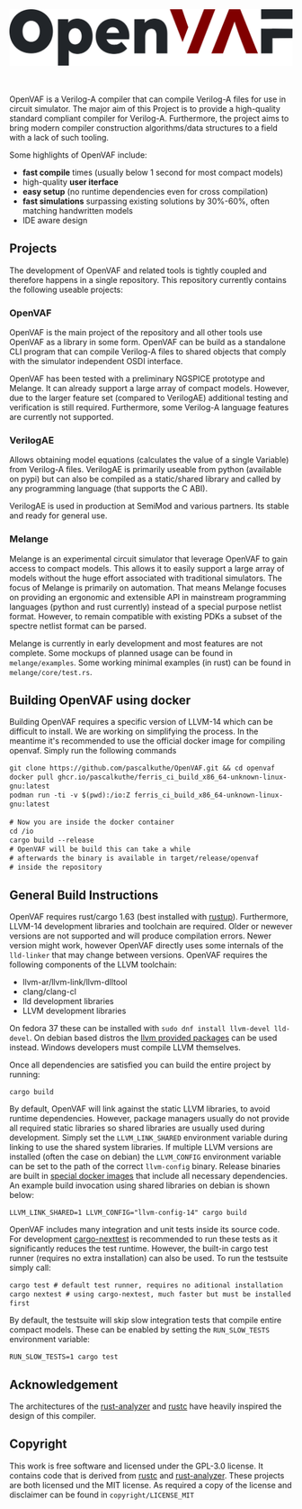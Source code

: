 <picture>
  <source media="(prefers-color-scheme: dark)" srcset="logo_light.svg">
  <source media="(prefers-color-scheme: light)" srcset="logo_dark.svg">
  <img alt="OpenVAF" src="logo_dark.svg">
</picture>

<br>    
<br>
<br>


OpenVAF is a Verilog-A compiler that can compile Verilog-A files for use in circuit simulator.
The major aim of this Project is to provide a high-quality standard compliant compiler for Verilog-A.
Furthermore, the project aims to bring modern compiler construction algorithms/data structures to a field with a lack of such tooling.

Some highlights of OpenVAF include:

* **fast compile** times (usually below 1 second for most compact models)
* high-quality **user iterface**
* **easy setup** (no runtime dependencies even for cross compilation)
* **fast simulations** surpassing existing solutions by 30%-60%, often matching handwritten models
* IDE aware design

## Projects

The development of OpenVAF and related tools is tightly coupled and therefore happens in a single repository.
This repository currently contains the following useable projects:

### OpenVAF

OpenVAF is the main project of the repository and all other tools use OpenVAF as a library in some form.
OpenVAF can be build as a standalone CLI program that can compile Verilog-A files to shared objects that comply with the simulator independent OSDI interface.

OpenVAF has been tested with a preliminary NGSPICE prototype and Melange.
It can already support a large array of compact models.
However, due to the larger feature set (compared to VerilogAE) additional testing and verification is still required.
Furthermore, some Verilog-A language features are currently not supported.

### VerilogAE

Allows obtaining model equations (calculates the value of a single Variable) from Verilog-A files.
VerilogAE is primarily useable from python (available on pypi) but can also be compiled as a static/shared library and called by any programming language (that supports the C ABI).

VerilogAE is used in production at SemiMod and various partners.
Its stable and ready for general use.

### Melange

Melange is an experimental circuit simulator that leverage OpenVAF to gain access to compact models.
This allows it to easily support a large array of models without the huge effort associated with traditional simulators.
The focus of Melange is primarily on automation.
That means Melange focuses on providing an ergonomic and extensible API in mainstream programming languages (python and rust currently) instead of a special purpose netlist format.
However, to remain compatible with existing PDKs a subset of the spectre netlist format can be parsed.

Melange is currently in early development and most features are not complete.
Some mockups of planned usage can be found in `melange/examples`.
Some working minimal examples (in rust) can be found in `melange/core/test.rs`.

## Building OpenVAF using docker

Building OpenVAF requires a specific version of LLVM-14 which can be difficult to install. We are working on simplifying the process.
In the meantime it's recommended to use the official docker image for compiling openvaf. Simply run the following commands

``` shell
git clone https://github.com/pascalkuthe/OpenVAF.git && cd openvaf
docker pull ghcr.io/pascalkuthe/ferris_ci_build_x86_64-unknown-linux-gnu:latest
podman run -ti -v $(pwd):/io:Z ferris_ci_build_x86_64-unknown-linux-gnu:latest

# Now you are inside the docker container
cd /io
cargo build --release
# OpenVAF will be build this can take a while
# afterwards the binary is available in target/release/openvaf
# inside the repository 
```

## General Build Instructions 

OpenVAF requires rust/cargo 1.63 (best installed with [rustup](https://rustup.rs/)).
Furthermore, LLVM-14 development libraries and toolchain are required.
Older or newever versions are not supported and will produce compilation errors.
Newer version might work, however OpenVAF directly uses some internals of the `lld-linker` that may change between versions.
OpenVAF requires the following components of the LLVM toolchain:

- llvm-ar/llvm-link/llvm-dlltool
- clang/clang-cl
- lld development libraries
- LLVM development libraries

On fedora 37 these can be installed with `sudo dnf install llvm-devel lld-devel`. 
On debian based distros the [llvm provided packages](https://apt.llvm.org/) can be used instead.
Windows developers must compile LLVM themselves.

Once all dependencies are satisfied you can build the entire project by running:

``` shell
cargo build
```

By default, OpenVAF will link against the static LLVM libraries, to avoid runtime dependencies.
However, package managers usually do not provide all required static libraries so shared libraries are usually used during development.
Simply set the `LLVM_LINK_SHARED` environment variable during linking to use the shared system libraries.
If multiple LLVM versions are installed (often the case on debian) the `LLVM_CONFIG` environment variable can be set to the path of the correct `llvm-config` binary.
Release binaries are built in [special docker images](https://github.com/pascalkuthe/ferris-ci) that include all necessary dependencies.
An example build invocation using shared libraries on debian is shown below:

``` shell
LLVM_LINK_SHARED=1 LLVM_CONFIG="llvm-config-14" cargo build
```

OpenVAF includes many integration and unit tests inside its source code.
For development [cargo-nexttest](https://nexte.st/) is recommended to run these tests as it significantly reduces the test runtime.
However, the built-in cargo test runner (requires no extra installation) can also be used.
To run the testsuite simply call:

``` shell
cargo test # default test runner, requires no aditional installation
cargo nextest # using cargo-nextest, much faster but must be installed first
```

By default, the testsuite will skip slow integration tests that compile entire compact models.
These can be enabled by setting the `RUN_SLOW_TESTS` environment variable:

``` shell
RUN_SLOW_TESTS=1 cargo test 
```

## Acknowledgement

The architectures of the [rust-analyzer](https://github.com/rust-analyzer/rust-analyzer) and [rustc](https://github.com/rust-lang/rust/) have heavily inspired the design of this compiler.

## Copyright

This work is free software and licensed under the GPL-3.0 license.
It contains code that is derived from [rustc](https://github.com/rust-lang/rust/) and [rust-analyzer](https://github.com/rust-analyzer/rust-analyzer). These projects are both licensed und the MIT license. As required a copy of the license and disclaimer can be found in `copyright/LICENSE_MIT`